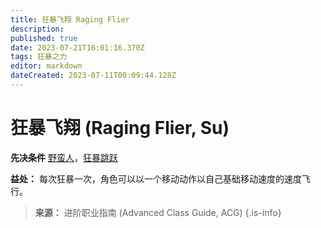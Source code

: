 ```yaml
---
title: 狂暴飞翔 Raging Flier
description: 
published: true
date: 2023-07-21T16:01:16.370Z
tags: 狂暴之力
editor: markdown
dateCreated: 2023-07-11T00:09:44.128Z
---
```


# 狂暴飞翔 (Raging Flier, Su)

**先决条件** [野蛮人](/野蛮人)，[狂暴跳跃](/狂暴之力/狂暴跳跃)

**益处：** 每次狂暴一次，角色可以以一个移动动作以自己基础移动速度的速度飞行。

> **来源：** 进阶职业指南 (Advanced Class Guide, ACG)
{.is-info}
